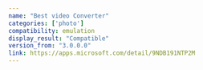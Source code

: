```yaml
---
name: "Best video Converter"
categories: ['photo']
compatibility: emulation
display_result: "Compatible"
version_from: "3.0.0.0"
link: https://apps.microsoft.com/detail/9NDB191NTP2M
---
```

